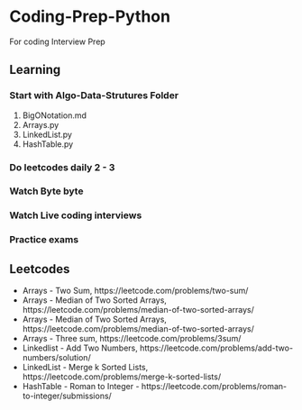# Coding-Prep-Python
For coding Interview Prep

<h2>Learning</h2>
<h3>Start with Algo-Data-Strutures Folder</h3>
<ol>
<li>BigONotation.md</li>
<li>Arrays.py</li>
<li>LinkedList.py</li>
<li>HashTable.py</li>
</ol>
<h3>Do leetcodes daily 2 - 3</h3>
<h3>Watch Byte byte</h3>
<h3>Watch Live coding interviews</h3>
<h3>Practice exams</h3>


<h2>Leetcodes</h2>
<ul>
<li>Arrays - Two Sum, https://leetcode.com/problems/two-sum/</li>
<li>Arrays - Median of Two Sorted Arrays, https://leetcode.com/problems/median-of-two-sorted-arrays/</li>
<li>Arrays - Median of Two Sorted Arrays, https://leetcode.com/problems/median-of-two-sorted-arrays/</li>
<li>Arrays - Three sum, https://leetcode.com/problems/3sum/</li>
<li>Linkedlist - Add Two Numbers, https://leetcode.com/problems/add-two-numbers/solution/</li>
<li>LinkedList -  Merge k Sorted Lists, https://leetcode.com/problems/merge-k-sorted-lists/</li>
<li>HashTable -  Roman to Integer - https://leetcode.com/problems/roman-to-integer/submissions/</li>
<ul>